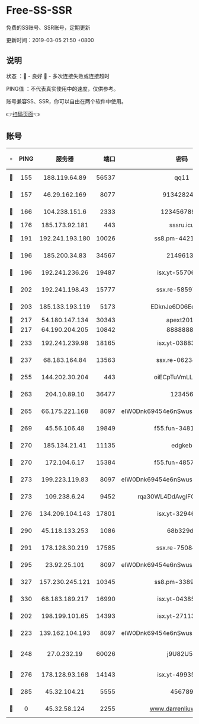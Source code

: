 # Free-SS-SSR

免费的SS账号、SSR账号，定期更新

更新时间：2019-03-05 21:50 +0800

## 说明

状态     ：🙂 - 良好 🙁 - 多次连接失败或连接超时

PING值   ：不代表真实使用中的速度，仅供参考。

账号兼容SS、SSR，你可以自由在两个软件中使用。

👉[扫码页面](https://liesauer.github.io/free-ss-ssr.github.io/)👈

## 账号

|-|PING|服务器|端口|密码|加密方式|区域|
|:----:|:----:|:-----:|-----:|:----:|:----:|:----:|
|🙂|155|188.119.64.89|56537|qq11|aes-256-cfb|RU|
|🙂|157|46.29.162.169|8077|9134282479|aes-256-cfb|RU|
|🙂|166|104.238.151.6|2333|12345678900|aes-256-cfb|JP|
|🙂|176|185.173.92.181|443|sssru.icu|rc4-md5|RU|
|🙂|191|192.241.193.180|10026|ss8.pm-44218245|aes-256-cfb|US|
|🙂|196|185.200.34.83|34567|21496138|aes-256-cfb|US|
|🙂|196|192.241.236.26|19487|isx.yt-55706100|aes-256-cfb|US|
|🙂|202|192.241.198.43|15777|ssx.re-58597661|aes-256-cfb|US|
|🙂|203|185.133.193.119|5173|EDknJe6D06EoWDaw|aes-256-cfb|US|
|🙂|217|54.180.147.134|30343|apext2019|chacha20|KR|
|🙂|217|64.190.204.205|10842|88888888|rc4-md5|US|
|🙂|233|192.241.239.98|18165|isx.yt-03883101|aes-256-cfb|US|
|🙂|237|68.183.164.84|13563|ssx.re-06234172|aes-256-cfb|US|
|🙂|255|144.202.30.204|443|oiECpTuVmLLxk4Ts|aes-256-cfb|US|
|🙂|263|204.10.89.10|36477|123456|aes-256-cfb|US|
|🙂|265|66.175.221.168|8097|eIW0Dnk69454e6nSwuspv9DmS201tQ0D|aes-256-cfb|US|
|🙂|269|45.56.106.48|19849|f55.fun-34811543|aes-256-cfb|US|
|🙂|270|185.134.21.41|11135|edgkeb|aes-256-cfb|GB|
|🙂|270|172.104.6.17|15384|f55.fun-48571850|aes-256-cfb|US|
|🙂|273|199.223.119.83|8097|eIW0Dnk69454e6nSwuspv9DmS201tQ0D|aes-256-cfb|US|
|🙂|273|109.238.6.24|9452|rqa30WL4DdAvgIFG6Fs3znzTa|aes-256-cfb|FR|
|🙂|276|134.209.104.143|17801|isx.yt-32946841|aes-256-cfb|SG|
|🙂|290|45.118.133.253|1086|68b329da|aes-256-cfb|SG|
|🙂|291|178.128.30.219|17585|ssx.re-75084911|aes-256-cfb|SG|
|🙂|295|23.92.25.101|8097|eIW0Dnk69454e6nSwuspv9DmS201tQ0D|aes-256-cfb|US|
|🙂|327|157.230.245.121|10345|ss8.pm-33892732|aes-256-cfb|SG|
|🙂|330|68.183.189.217|16990|isx.yt-04385835|aes-256-cfb|SG|
|🙂|202|198.199.101.65|14393|isx.yt-27113496|aes-256-cfb|US|
|🙂|223|139.162.104.193|8097|eIW0Dnk69454e6nSwuspv9DmS201tQ0D|aes-256-cfb|JP|
|🙂|248|27.0.232.19|60026|j9U82U53|xchacha20-ietf-poly1305|HK|
|🙂|276|178.128.93.168|14143|isx.yt-49935432|aes-256-cfb|SG|
|🙂|285|45.32.104.21|5555|456789|aes-256-cfb|SG|
|🙁|0|45.32.58.124|2255|www.darrenliuwei.com|aes-256-cfb|JP|
